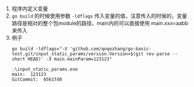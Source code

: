 1. 程序内定义变量
2. `go build` 的时候使用参数 `-ldflags` 传入变量的值，注意传入的时候的，变量路径是相对的整个包module的路径，main内的可以直接使用 main.xxx=aabb 来传入
3. 例子
    ```
   go build -ldflags="-X 'github.com/qoqozhang/go-basic-test.git/input_static_params/version.Version=$(git rev-parse --short HEAD)' -X main.mainParam=123123"
   
   .\input_static_params.exe
   main:  123123
   GitCommit:  6561fd0
   ```